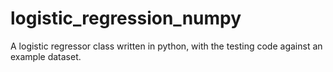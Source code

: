 # logistic_regression_numpy
A logistic regressor class written in python, with the testing code against an example dataset.
